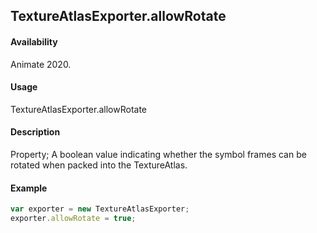 ## TextureAtlasExporter.allowRotate

#### Availability

Animate 2020.

#### Usage

TextureAtlasExporter.allowRotate

#### Description

Property; A boolean value indicating whether the symbol frames can be rotated when packed into the TextureAtlas.

#### Example

``` javascript
var exporter = new TextureAtlasExporter;
exporter.allowRotate = true;
````